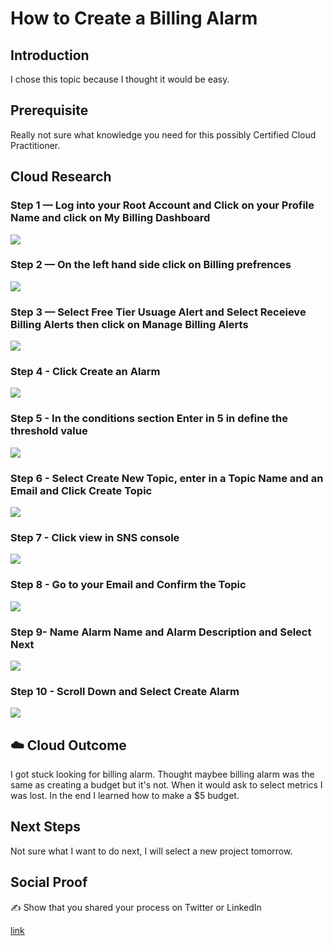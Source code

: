 

# How to Create a Billing Alarm

## Introduction
I chose this topic because I thought it would be easy.

## Prerequisite

Really not sure what knowledge you need for this possibly Certified Cloud Practitioner.

## Cloud Research

### Step 1 — Log into your Root Account and Click on your Profile Name and click on My Billing Dashboard

![](https://github.com/sjose5/100DaysOfCloud/blob/main/step%201.png)

### Step 2 — On the left hand side click on Billing prefrences

![](https://github.com/sjose5/100DaysOfCloud/blob/main/Step%202.png)

### Step 3 — Select Free Tier Usuage Alert and Select Receieve Billing Alerts then click on Manage Billing Alerts

![](https://github.com/sjose5/100DaysOfCloud/blob/main/Step%203.png)

### Step 4 - Click Create an Alarm

![](https://github.com/sjose5/100DaysOfCloud/blob/main/Step%204%20.png)

### Step 5 - In the conditions section Enter in 5 in define the threshold value

![](https://github.com/sjose5/100DaysOfCloud/blob/main/step%205.png)

### Step 6 - Select Create New Topic, enter in a Topic Name and an Email and Click Create Topic

![](https://github.com/sjose5/100DaysOfCloud/blob/main/step%206.png)

### Step 7 - Click view in SNS console

![](https://github.com/sjose5/100DaysOfCloud/blob/main/Step%207.png)

### Step 8 - Go to your Email and Confirm the Topic

![](https://github.com/sjose5/100DaysOfCloud/blob/main/Step%208.png)

### Step 9- Name Alarm Name and Alarm Description and Select Next

![](https://github.com/sjose5/100DaysOfCloud/blob/main/Step%209.png)

### Step 10 - Scroll Down and Select Create Alarm

![](https://github.com/sjose5/100DaysOfCloud/blob/main/Step%2010.png)


## ☁️ Cloud Outcome

I got stuck looking for billing alarm. Thought maybee billing alarm was the same as creating a budget but it's not.  When it would ask to select metrics I was lost. In the end I learned how to make a $5  budget.

## Next Steps

Not sure what I want to do next, I will select a new project tomorrow.

## Social Proof

✍️ Show that you shared your process on Twitter or LinkedIn

[link](link)

